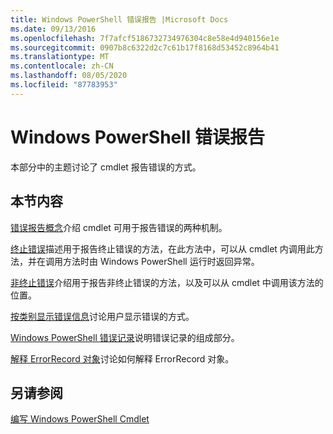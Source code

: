 ```yaml
---
title: Windows PowerShell 错误报告 |Microsoft Docs
ms.date: 09/13/2016
ms.openlocfilehash: 7f7afcf5186732734976304c8e58e4d940156e1e
ms.sourcegitcommit: 0907b8c6322d2c7c61b17f8168d53452c8964b41
ms.translationtype: MT
ms.contentlocale: zh-CN
ms.lasthandoff: 08/05/2020
ms.locfileid: "87783953"
---
```

# <a name="windows-powershell-error-reporting"></a>Windows PowerShell 错误报告

本部分中的主题讨论了 cmdlet 报告错误的方式。

## <a name="in-this-section"></a>本节内容

[错误报告概念](./error-reporting-concepts.md)介绍 cmdlet 可用于报告错误的两种机制。

[终止错误](./terminating-errors.md)描述用于报告终止错误的方法，在此方法中，可以从 cmdlet 内调用此方法，并在调用方法时由 Windows PowerShell 运行时返回异常。

[非终止错误](./non-terminating-errors.md)介绍用于报告非终止错误的方法，以及可以从 cmdlet 中调用该方法的位置。

[按类别显示错误信息](./displaying-error-information.md)讨论用户显示错误的方式。

[Windows PowerShell 错误记录](./windows-powershell-error-records.md)说明错误记录的组成部分。

[解释 ErrorRecord 对象](./interpreting-errorrecord-objects.md)讨论如何解释 ErrorRecord 对象。

## <a name="see-also"></a>另请参阅

[编写 Windows PowerShell Cmdlet](./writing-a-windows-powershell-cmdlet.md)
